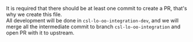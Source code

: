 It is required that there should be at least one commit to create a PR, that's why we create this file.  
All development will be done in `csl-lo-oo-integration-dev`, and we will merge all the intermediate commit to branch `csl-lo-oo-integration` and open PR with it to upstream.  
